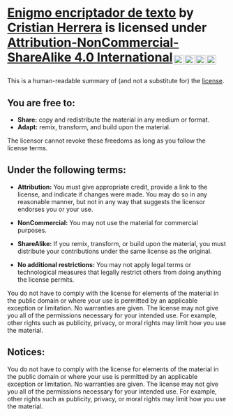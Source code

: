 # <p xmlns:cc="http://creativecommons.org/ns#" xmlns:dct="http://purl.org/dc/terms/"><a property="dct:title" rel="cc:attributionURL" href="https://github.com/crisarhp/Enigmo_encriptador_de_texto-ONEG5">Enigmo encriptador de texto</a> by <a rel="cc:attributionURL dct:creator" property="cc:attributionName" href="https://github.com/crisarhp">Cristian Herrera</a> is licensed under <a href="http://creativecommons.org/licenses/by-nc-sa/4.0/?ref=chooser-v1" target="_blank" rel="license noopener noreferrer" style="display:inline-block;">Attribution-NonCommercial-ShareAlike 4.0 International<img style="height:22px!important;margin-left:3px;vertical-align:text-bottom;" src="https://mirrors.creativecommons.org/presskit/icons/cc.svg?ref=chooser-v1"><img style="height:22px!important;margin-left:3px;vertical-align:text-bottom;" src="https://mirrors.creativecommons.org/presskit/icons/by.svg?ref=chooser-v1"><img style="height:22px!important;margin-left:3px;vertical-align:text-bottom;" src="https://mirrors.creativecommons.org/presskit/icons/nc.svg?ref=chooser-v1"><img style="height:22px!important;margin-left:3px;vertical-align:text-bottom;" src="https://mirrors.creativecommons.org/presskit/icons/sa.svg?ref=chooser-v1"></a></p>

This is a human-readable summary of (and not a substitute for) the [license](https://creativecommons.org/licenses/by-nc-sa/4.0/legalcode).

## You are free to:
- **Share:** copy and redistribute the material in any medium or format.
- **Adapt:** remix, transform, and build upon the material.  

The licensor cannot revoke these freedoms as long as you follow the license terms.  

## Under the following terms:
- **Attribution:** You must give appropriate credit, provide a link to the license, and indicate if changes were made. You may do so in any reasonable manner, but not in any way that suggests the licensor endorses you or your use.

- **NonCommercial:** You may not use the material for commercial purposes.

- **ShareAlike:** If you remix, transform, or build upon the material, you must distribute your contributions under the same license as the original.

- **No additional restrictions:** You may not apply legal terms or technological measures that legally restrict others from doing anything the license permits.

You do not have to comply with the license for elements of the material in the public domain or where your use is permitted by an applicable exception or limitation.
No warranties are given. The license may not give you all of the permissions necessary for your intended use. For example, other rights such as publicity, privacy, or moral rights may limit how you use the material.

## Notices:
You do not have to comply with the license for elements of the material in the public domain or where your use is permitted by an applicable exception or limitation.
No warranties are given. The license may not give you all of the permissions necessary for your intended use. For example, other rights such as publicity, privacy, or moral rights may limit how you use the material.

